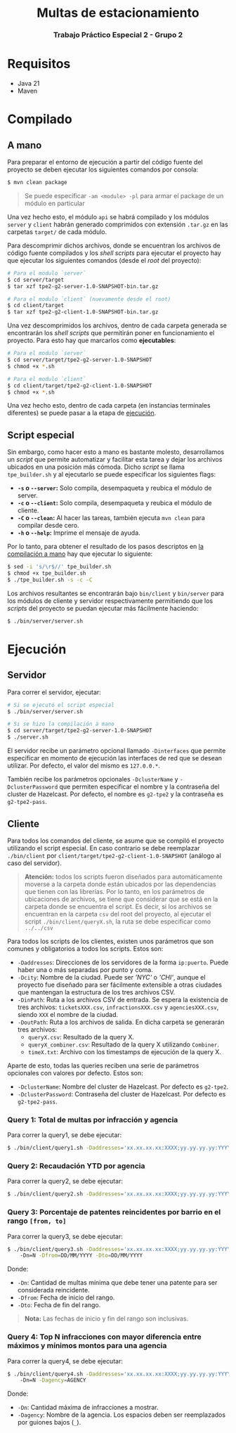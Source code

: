 <h1 align="center">Multas de estacionamiento</h1>
<h3 align="center">Trabajo Práctico Especial 2 - Grupo 2</h3>

# Requisitos

* Java 21
* Maven

# Compilado

## A mano

Para preparar el entorno de ejecución a partir del código fuente del proyecto se
deben ejecutar los siguientes comandos por consola:

```bash
$ mvn clean package
````

> Se puede especificar `-am <module> -pl` para armar el
> package de un módulo en particular

Una vez hecho esto, el módulo `api` se habrá compilado y los módulos `server` y
`client` habrán generado comprimidos con extensión `.tar.gz` en las carpetas
`target/` de cada módulo.

Para descomprimir dichos archivos, donde se encuentran los archivos de código
fuente compilados y los *shell scripts* para ejecutar el proyecto hay que
ejecutar los siguientes comandos (desde el *root* del proyecto):

```bash
# Para el modulo `server`
$ cd server/target
$ tar xzf tpe2-g2-server-1.0-SNAPSHOT-bin.tar.gz

# Para el modulo `client` (nuevamente desde el root)
$ cd client/target
$ tar xzf tpe2-g2-client-1.0-SNAPSHOT-bin.tar.gz
```

Una vez descomprimidos los archivos, dentro de cada carpeta generada se
encontrarán los *shell scripts* que permitirán poner en funcionamiento el
proyecto. Para esto hay que marcarlos como **ejecutables**:

```bash
# Para el modulo `server`
$ cd server/target/tpe2-g2-server-1.0-SNAPSHOT
$ chmod +x *.sh

# Para el modulo `client`
$ cd client/target/tpe2-g2-client-1.0-SNAPSHOT
$ chmod +x *.sh
```

Una vez hecho esto, dentro de cada carpeta (en instancias terminales diferentes)
se puede pasar a la etapa de [ejecución](#ejecución).

## Script especial

Sin embargo, como hacer esto a mano es bastante molesto, desarrollamos un
*script* que permite automatizar y facilitar esta tarea y dejar los archivos
ubicados en una posición más cómoda. Dicho *script* se llama `tpe_builder.sh` y
al ejecutarlo se puede especificar los siguientes flags:

- **`-s` o `--server`:** Solo compila, desempaqueta y reubica el módulo de server.
- **`-c` o `--client`:** Solo compila, desempaqueta y reubica el módulo de cliente.
- **`-C` o `--clean`:** Al hacer las tareas, también ejecuta `mvn clean` para compilar desde cero.
- **`-h` o `--help`:** Imprime el mensaje de ayuda.

Por lo tanto, para obtener el resultado de los pasos descriptos en
[la compilación a mano](#a-mano) hay que ejecutar lo siguiente:

```bash
$ sed -i 's/\r$//' tpe_builder.sh
$ chmod +x tpe_builder.sh
$ ./tpe_builder.sh -s -c -C
```

Los archivos resultantes se encontrarán bajo `bin/client` y `bin/server` para
los módulos de cliente y servidor respectivamente permitiendo que los *scripts*
del proyecto se puedan ejecutar más fácilmente haciendo:

```bash
$ ./bin/server/server.sh
```

# Ejecución

## Servidor

Para correr el servidor, ejecutar:

```bash
# Si se ejecutó el script especial
$ ./bin/server/server.sh

# Si se hizo la compilación a mano
$ cd server/target/tpe2-g2-server-1.0-SNAPSHOT
$ ./server.sh
```

El servidor recibe un parámetro opcional llamado `-Dinterfaces` que permite especificar en momento de ejecución las
interfaces de red que se desean utilizar. Por defecto, el valor del mismo es `127.0.0.*`.

También recibe los parámetros opcionales `-DclusterName` y `-DclusterPassword` que permiten especificar el nombre y la
contraseña del cluster de Hazelcast. Por defecto, el nombre es `g2-tpe2` y la contraseña es `g2-tpe2-pass`.

## Cliente

Para todos los comandos del cliente, se asume que se compiló el proyecto utilizando el script especial. En caso contrario
se debe reemplazar `./bin/client` por `client/target/tpe2-g2-client-1.0-SNAPSHOT` (análogo al caso del servidor).

> **Atención:** todos los scripts fueron diseñados para automáticamente moverse a la carpeta donde están ubicados por
> las dependencias que tienen con las librerías. Por lo tanto, en los parámetros de ubicaciones de archivos, se tiene
> que considerar que se está en la carpeta donde se encuentra el script. Es decir, si los archivos se encuentran en la 
> carpeta `csv` del root del proyecto, al ejecutar el script `./bin/client/queryX.sh`, la ruta se debe especificar como
> `../../csv`

Para todos los scripts de los clientes, existen unos parámetros que son comunes y obligatorios a todos los scripts. Estos
son:

- `-Daddresses`: Direcciones de los servidores de la forma `ip:puerto`. Puede haber una o más separadas por punto y coma.
- `-Dcity`: Nombre de la ciudad. Puede ser _'NYC'_ o _'CHI'_, aunque el proyecto fue diseñado para ser fácilmente
    extensible a otras ciudades que mantengan la estructura de los tres archivos CSV.
- `-DinPath`: Ruta a los archivos CSV de entrada. Se espera la existencia de tres archivos: `ticketsXXX.csv`, 
    `infractionsXXX.csv` y `agenciesXXX.csv`, siendo `XXX` el nombre de la ciudad.
- `-DoutPath`: Ruta a los archivos de salida. En dicha carpeta se generarán tres archivos:
  - `queryX.csv`: Resultado de la query X.
  - `queryX_combiner.csv`: Resultado de la query X utilizando `Combiner`.
  - `timeX.txt`: Archivo con los timestamps de ejecución de la query X.

Aparte de esto, todas las queries reciben una serie de parámetros opcionales con valores por defecto. Estos son:

- `-DclusterName`: Nombre del cluster de Hazelcast. Por defecto es `g2-tpe2`.
- `-DclusterPassword`: Contraseña del cluster de Hazelcast. Por defecto es `g2-tpe2-pass`.

### Query 1: Total de multas por infracción y agencia

Para correr la query1, se debe ejecutar:

```bash
$ ./bin/client/query1.sh -Daddresses='xx.xx.xx.xx:XXXX;yy.yy.yy.yy:YYYY' -Dcity=ABC -DinPath=XX -DoutPath=YY
```

### Query 2: Recaudación YTD por agencia

Para correr la query2, se debe ejecutar:

```bash
$ ./bin/client/query2.sh -Daddresses='xx.xx.xx.xx:XXXX;yy.yy.yy.yy:YYYY' -Dcity=ABC -DinPath=XX -DoutPath=YY
```

### Query 3: Porcentaje de patentes reincidentes por barrio en el rango `[from, to]`

Para correr la query3, se debe ejecutar:

```bash
$ ./bin/client/query3.sh -Daddresses='xx.xx.xx.xx:XXXX;yy.yy.yy.yy:YYYY' -Dcity=ABC -DinPath=XX -DoutPath=YY
    -Dn=N -Dfrom=DD/MM/YYYY -Dto=DD/MM/YYYY
```

Donde:

- `-Dn`: Cantidad de multas mínima que debe tener una patente para ser considerada reincidente.
- `-Dfrom`: Fecha de inicio del rango.
- `-Dto`: Fecha de fin del rango.

> **Nota:** Las fechas de inicio y fin del rango son inclusivas.

### Query 4: Top N infracciones con mayor diferencia entre máximos y mínimos montos para una agencia

Para correr la query4, se debe ejecutar:

```bash
$ ./bin/client/query4.sh -Daddresses='xx.xx.xx.xx:XXXX;yy.yy.yy.yy:YYYY' -Dcity=ABC -DinPath=XX -DoutPath=YY
    -Dn=N -Dagency=AGENCY
```

Donde:

- `-Dn`: Cantidad máxima de infracciones a mostrar.
- `-Dagency`: Nombre de la agencia. Los espacios deben ser reemplazados por guiones bajos (`_`).